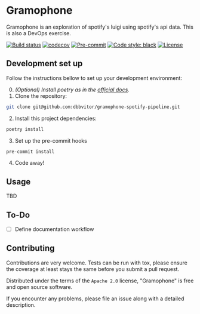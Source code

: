 # Gramophone
Gramophone is an exploration of spotify's luigi using spotify's api data. This is also a DevOps exercise.


[![Build status](https://github.com/dbbvitor/gramophone-spotify-pipeline/actions/workflows/main.yml/badge.svg)](https://github.com/TezRomacH/python-package-template/actions?query=workflow%3Abuild)
[![codecov](https://codecov.io/gh/dbbvitor/gramophone-spotify-pipeline/branch/main/graph/badge.svg?token=1DYIRMY85A)](https://codecov.io/gh/dbbvitor/gramophone-spotify-pipeline)
[![Pre-commit](https://img.shields.io/badge/pre--commit-enabled-brightgreen?logo=pre-commit&logoColor=white)](https://github.com/dbbvitor/gramophone-spotify-pipeline/blob/main/.pre-commit-config.yaml)
[![Code style: black](https://img.shields.io/badge/code%20style-black-000000.svg)](https://github.com/psf/black)
[![License](https://img.shields.io/github/license/dbbvitor/gramophone-spotify-pipeline?label=license)](https://github.com/dbbvitor/gramophone-spotify-pipeline/blob/main/LICENSE)


## Development set up

Follow the instructions bellow to set up your development environment:

0. _(Optional) Install poetry as in the [official docs](https://python-poetry.org/docs/)._
1. Clone the repository: 
```bash
git clone git@github.com:dbbvitor/gramophone-spotify-pipeline.git
```
2. Install this project dependencies: 
```bash
poetry install
```
3. Set up the pre-commit hooks
```bash
pre-commit install 
```
4. Code away!


## Usage

TBD


## To-Do


- [ ] Define documentation workflow


## Contributing

Contributions are very welcome. Tests can be run with tox, please ensure the coverage at least stays the same before you submit a pull request.

Distributed under the terms of the `Apache 2.0` license, "Gramophone" is free and open source software.


If you encounter any problems, please file an issue along with a detailed description.